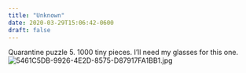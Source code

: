 ```yaml
---
title: "Unknown"
date: 2020-03-29T15:06:42-0600
draft: false
---
```


Quarantine puzzle 5\. 1000 tiny pieces. I’ll need my glasses for this one. ![5461C5DB-9926-4E2D-8575-D87917FA1BB1.jpg](https://ianwhitney.micro.blog/uploads/2020/0a3bdcd04c.jpg)
